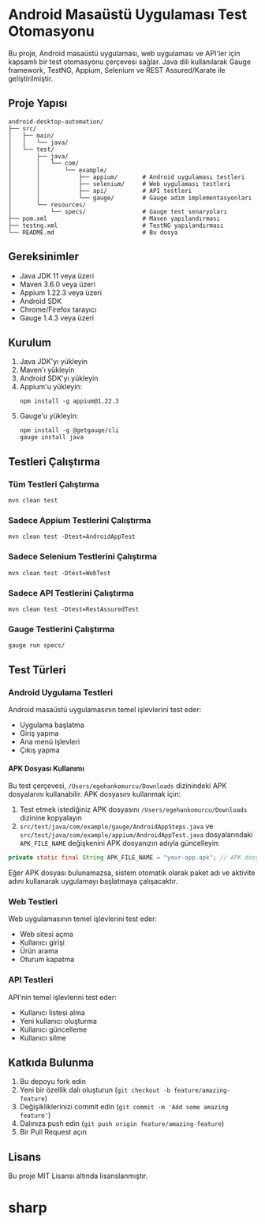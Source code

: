 # Android Masaüstü Uygulaması Test Otomasyonu

Bu proje, Android masaüstü uygulaması, web uygulaması ve API'ler için kapsamlı bir test otomasyonu çerçevesi sağlar. Java dili kullanılarak Gauge framework, TestNG, Appium, Selenium ve REST Assured/Karate ile geliştirilmiştir.

## Proje Yapısı

```
android-desktop-automation/
├── src/
│   ├── main/
│   │   └── java/
│   └── test/
│       ├── java/
│       │   └── com/
│       │       └── example/
│       │           ├── appium/       # Android uygulaması testleri
│       │           ├── selenium/     # Web uygulaması testleri
│       │           ├── api/          # API testleri
│       │           └── gauge/        # Gauge adım implementasyonları
│       └── resources/
│           └── specs/                # Gauge test senaryoları
├── pom.xml                           # Maven yapılandırması
├── testng.xml                        # TestNG yapılandırması
└── README.md                         # Bu dosya
```

## Gereksinimler

- Java JDK 11 veya üzeri
- Maven 3.6.0 veya üzeri
- Appium 1.22.3 veya üzeri
- Android SDK
- Chrome/Firefox tarayıcı
- Gauge 1.4.3 veya üzeri

## Kurulum

1. Java JDK'yı yükleyin
2. Maven'ı yükleyin
3. Android SDK'yı yükleyin
4. Appium'u yükleyin:
   ```
   npm install -g appium@1.22.3
   ```
5. Gauge'u yükleyin:
   ```
   npm install -g @getgauge/cli
   gauge install java
   ```

## Testleri Çalıştırma

### Tüm Testleri Çalıştırma

```
mvn clean test
```

### Sadece Appium Testlerini Çalıştırma

```
mvn clean test -Dtest=AndroidAppTest
```

### Sadece Selenium Testlerini Çalıştırma

```
mvn clean test -Dtest=WebTest
```

### Sadece API Testlerini Çalıştırma

```
mvn clean test -Dtest=RestAssuredTest
```

### Gauge Testlerini Çalıştırma

```
gauge run specs/
```

## Test Türleri

### Android Uygulama Testleri

Android masaüstü uygulamasının temel işlevlerini test eder:
- Uygulama başlatma
- Giriş yapma
- Ana menü işlevleri
- Çıkış yapma

#### APK Dosyası Kullanımı

Bu test çerçevesi, `/Users/egehankomurcu/Downloads` dizinindeki APK dosyalarını kullanabilir. APK dosyasını kullanmak için:

1. Test etmek istediğiniz APK dosyasını `/Users/egehankomurcu/Downloads` dizinine kopyalayın
2. `src/test/java/com/example/gauge/AndroidAppSteps.java` ve `src/test/java/com/example/appium/AndroidAppTest.java` dosyalarındaki `APK_FILE_NAME` değişkenini APK dosyanızın adıyla güncelleyin:

```java
private static final String APK_FILE_NAME = "your-app.apk"; // APK dosyanızın adını buraya yazın
```

Eğer APK dosyası bulunamazsa, sistem otomatik olarak paket adı ve aktivite adını kullanarak uygulamayı başlatmaya çalışacaktır.

### Web Testleri

Web uygulamasının temel işlevlerini test eder:
- Web sitesi açma
- Kullanıcı girişi
- Ürün arama
- Oturum kapatma

### API Testleri

API'nin temel işlevlerini test eder:
- Kullanıcı listesi alma
- Yeni kullanıcı oluşturma
- Kullanıcı güncelleme
- Kullanıcı silme

## Katkıda Bulunma

1. Bu depoyu fork edin
2. Yeni bir özellik dalı oluşturun (`git checkout -b feature/amazing-feature`)
3. Değişikliklerinizi commit edin (`git commit -m 'Add some amazing feature'`)
4. Dalınıza push edin (`git push origin feature/amazing-feature`)
5. Bir Pull Request açın

## Lisans

Bu proje MIT Lisansı altında lisanslanmıştır.
# sharp
